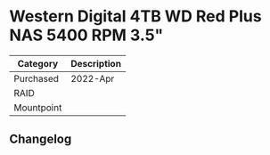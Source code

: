 # Western Digital 4TB WD Red Plus NAS 5400 RPM 3.5"

| Category          | Description           |
|-------------------|-----------------------|
| Purchased         | 2022-Apr              |
| RAID              |                       |
| Mountpoint        |                       |

## Changelog


